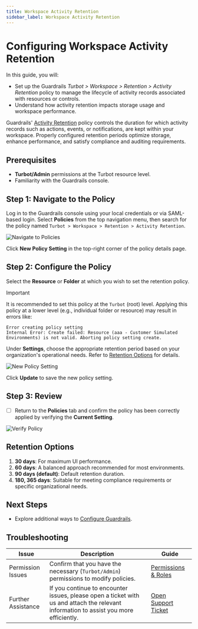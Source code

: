```yaml
---
title: Workspace Activity Retention
sidebar_label: Workspace Activity Retention
---
```


# Configuring Workspace Activity Retention

In this guide, you will:

- Set up the Guardrails *Turbot > Workspace > Retention > Activity Retention* policy to manage the lifecycle of activity records associated with resources or controls.
- Understand how activity retention impacts storage usage and workspace performance.

Guardrails' [Activity Retention](https://hub.guardrails.turbot.com/mods/turbot/policies/turbot/activityRetention) policy controls the duration for which activity records such as actions, events, or notifications, are kept within your workspace. Properly configured retention periods optimize storage, enhance performance, and satisfy compliance and auditing requirements.

## Prerequisites

- **Turbot/Admin** permissions at the Turbot resource level.
- Familiarity with the Guardrails console.

## Step 1: Navigate to the Policy

Log in to the Guardrails console using your local credentials or via SAML-based login. Select **Policies** from the top navigation menu, then search for the policy named `Turbot > Workspace > Retention > Activity Retention`.

![Navigate to Policies](/images/docs/guardrails/guides/configuring-guardrails/activity-retention/navigate-to-policies.png)

Click **New Policy Setting** in the top-right corner of the policy details page.

## Step 2: Configure the Policy

Select the **Resource** or **Folder** at which you wish to set the retention policy.
> [!IMPORTANT]
> It is recommended to set this policy at the `Turbot` (root) level. Applying this policy at a lower level (e.g., individual folder or resource) may result in errors like:
>
> ```
> Error creating policy setting
> Internal Error: Create failed: Resource (aaa - Customer Simulated Environments) is not valid. Aborting policy setting create.
> ```

Under **Settings**, choose the appropriate retention period based on your organization's operational needs. Refer to [Retention Options](#retention-options) for details.

![New Policy Setting](/images/docs/guardrails/guides/configuring-guardrails/activity-retention/new-policy-setting.png)

Click **Update** to save the new policy setting.

## Step 3: Review

- [ ] Return to the **Policies** tab and confirm the policy has been correctly applied by verifying the **Current Setting**.

![Verify Policy](/images/docs/guardrails/guides/configuring-guardrails/activity-retention/verify-activity-retention-policy.png)

## Retention Options

1. **30 days**: For maximum UI performance.
2. **60 days**: A balanced approach recommended for most environments.
3. **90 days (default)**: Default retention duration.
4. **180, 365 days**: Suitable for meeting compliance requirements or specific organizational needs.

## Next Steps

- Explore additional ways to [Configure Guardrails](/guardrails/docs/guides/configuring-guardrails).

## Troubleshooting

| Issue                          | Description                                                                                             | Guide                                                                                               |
| ------------------------------ | ------------------------------------------------------------------------------------------------------- | --------------------------------------------------------------------------------------------------- |
| Permission Issues              | Confirm that you have the necessary (`Turbot/Admin`) permissions to modify policies.                     | [Permissions & Roles](/guardrails/docs/concepts/iam/permissions#permissions) |
| Further Assistance                       | If you continue to encounter issues, please open a ticket with us and attach the relevant information to assist you more efficiently.                                                 | [Open Support Ticket](https://support.turbot.com)   |
